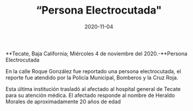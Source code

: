 ﻿---
layout: blog
title:  “Persona Electrocutada"
date:   2020-11-04  
categories: Tecate
permalink: /:categories/:title:output_ext
image: img/cnr/persona-electrocutada.jpg
autor: 
---


**Tecate, Baja California;  Miércoles 4 de noviembre del 2020.-**Persona Electrocutada


En la calle Roque González fue reportado una persona electrocutada, el reporte fue atendido por la Policía Municipal, Bomberos y la Cruz Roja. 


Esta última institución trasladó al afectado al hospital general de Tecate para su atención médica. El afectado  responde al nombre de Heraldo Morales de aproximadamente 20 años de edad